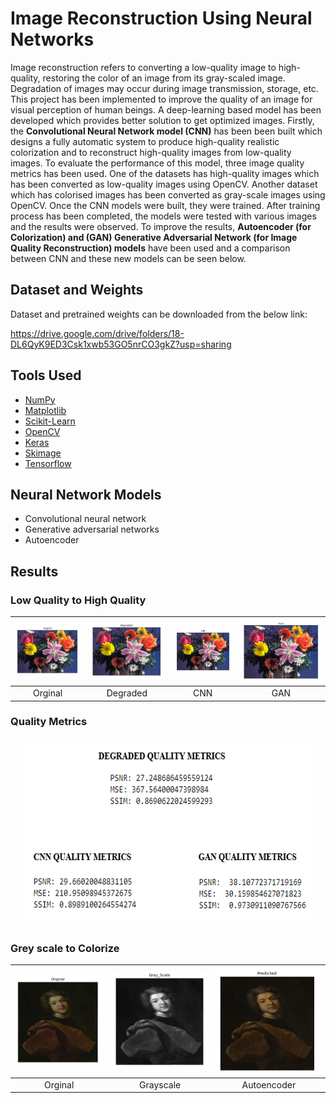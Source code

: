 # Image Reconstruction Using Neural Networks

Image reconstruction refers to converting a low-quality image to high-quality, restoring the color of an image from its gray-scaled image. Degradation of images may occur during image transmission, storage, etc. This project has been implemented to improve the quality of an image for visual perception of human beings. A deep-learning based model has been developed which provides better solution to get optimized images. Firstly, the **Convolutional Neural Network model (CNN)** has been been built which designs a fully automatic system to produce high-quality realistic colorization and to reconstruct high-quality images from low-quality images. To evaluate the performance of this model, three image quality metrics has been used. One of the datasets has high-quality images which has been converted as low-quality images using OpenCV. Another dataset which has colorised images has been converted as gray-scale images using OpenCV. Once the CNN models were built, they were trained. After training process has been completed, the models were tested with various images and the results were observed. To improve the results, **Autoencoder (for Colorization) and (GAN) Generative Adversarial Network (for Image Quality Reconstruction) models** have been used and a comparison between CNN and these new models can be seen below.

## Dataset and Weights

Dataset and pretrained weights can be downloaded from the below link: 

https://drive.google.com/drive/folders/18-DL6QyK9ED3Csk1xwb53GO5nrCO3gkZ?usp=sharing

## Tools Used
* [NumPy](https://numpy.org/) 
* [Matplotlib](https://matplotlib.org/) 
* [Scikit-Learn](https://scikit-learn.org/stable/) 
* [OpenCV](https://opencv.org/) 
* [Keras](https://keras.io/) 
* [Skimage](https://scikit-image.org/)
* [Tensorflow](https://www.tensorflow.org/)

## Neural Network Models
* Convolutional neural network 
* Generative adversarial networks
* Autoencoder

## Results

### Low Quality to High Quality

|![](Outputs/Quality/Orginal.png)|![](Outputs/Quality/Degraded.png)|![](Outputs/Quality/CNN.png)|![](Outputs/Quality/GAN.png)|
|:---:|:---:|:---:|:---:|
|Orginal|Degraded|CNN|GAN|


### Quality Metrics

<p align="center">
  <img width="460" height="300" src="Outputs/Quality/Quality_Metrics.png">
</p>



### Grey scale to Colorize

|![](Outputs/Colorized/Orginal.png)|![](Outputs/Colorized/Grayscale.png)|![](Outputs/Colorized/Autoencoder.png)|
|:---:|:---:|:---:|
|Orginal|Grayscale|Autoencoder|
